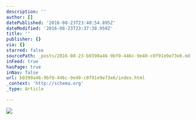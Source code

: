 ```yaml
---
description: ''
author: []
datePublished: '2016-08-23T23:40:54.895Z'
dateModified: '2016-08-23T23:37:30.950Z'
title: ''
publisher: {}
via: {}
starred: false
sourcePath: _posts/2016-08-23-b0390a46-9bf0-446c-9e40-c0f91e9e73e6.md
inFeed: true
hasPage: true
inNav: false
url: b0390a46-9bf0-446c-9e40-c0f91e9e73e6/index.html
_context: 'http://schema.org'
_type: Article

---
```

![](https://the-grid-user-content.s3-us-west-2.amazonaws.com/fce01c94-1ce3-448a-8d62-44ada3da9f76.jpg)